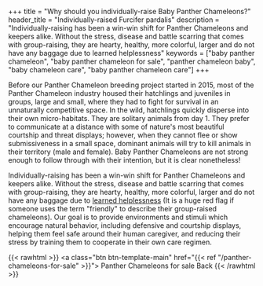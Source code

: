 +++
title = "Why should you individually-raise Baby Panther Chameleons?"
header_title = "Individually-raised Furcifer pardalis"
description = "Individually-raising has been a win-win shift for Panther Chameleons and keepers alike. Without the stress, disease and battle scarring that comes with group-raising, they are hearty, healthy, more colorful, larger and do not have any baggage due to learned helplessness"
keywords = ["baby panther chameleon", "baby panther chameleon for sale", "panther chameleon baby", "baby chameleon care", "baby panther chameleon care"]
+++

Before our Panther Chameleon breeding project started in 2015, most of the Panther Chameleon industry housed their hatchlings and juveniles in groups, large and small, where they had to fight for survival in an unnaturally competitive space. In the wild, hatchlings quickly disperse into their own micro-habitats. They are solitary animals from day 1. They prefer to communicate at a distance with some of nature's most beautiful courtship and threat displays; however, when they cannot flee or show submissiveness in a small space, dominant animals will try to kill animals in their territory (male and female). Baby Panther Chameleons are not strong enough to follow through with their intention, but it is clear nonetheless! 

Individually-raising has been a win-win shift for Panther Chameleons and keepers alike. Without the stress, disease and battle scarring that comes with group-raising, they are hearty, healthy, more colorful, larger and do not have any baggage due to [learned helplessness](https://en.wikipedia.org/wiki/Learned_helplessness) (It is a huge red flag if someone uses the term "friendly" to describe their group-raised chameleons). Our goal is to provide environments and stimuli which encourage natural behavior, including defensive and courtship displays, helping them feel safe around their human caregiver, and reducing their stress by training them to cooperate in their own care regimen.  

{{< rawhtml >}}
<a class="btn btn-template-main" href="{{< ref "/panther-chameleons-for-sale" >}}"> Panther Chameleons for sale <i class="fas fa-backward"></i> Back </a>
{{< /rawhtml >}}